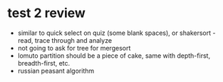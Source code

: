 # test 2 review

- similar to quick select on quiz (some blank spaces), or shakersort - read, trace through and analyze
- not going to ask for tree for mergesort
- lomuto partition should be a piece of cake, same with depth-first, breadth-first, etc.
- russian peasant algorithm

